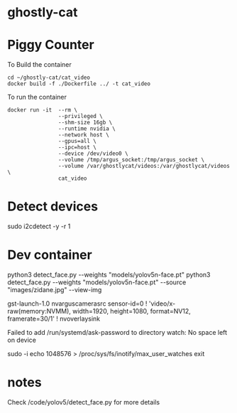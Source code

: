 # ghostly-cat

# Piggy Counter

To Build the container
```
cd ~/ghostly-cat/cat_video
docker build -f ./Dockerfile ../ -t cat_video
```

To run the container
```
docker run -it  --rm \
                --privileged \
                --shm-size 16gb \
                --runtime nvidia \
                --network host \
                --gpus=all \
                --ipc=host \
                --device /dev/video0 \
                --volume /tmp/argus_socket:/tmp/argus_socket \
                --volume /var/ghostlycat/videos:/var/ghostlycat/videos \
                cat_video
```


# Detect devices
sudo i2cdetect -y -r 1


# Dev container
python3 detect_face.py --weights "models/yolov5n-face.pt"
python3 detect_face.py --weights "models/yolov5n-face.pt" --source "images/zidane.jpg" --view-img


gst-launch-1.0 nvarguscamerasrc sensor-id=0 ! 'video/x-raw(memory:NVMM), width=1920, height=1080, format=NV12, framerate=30/1' ! nvoverlaysink


Failed to add /run/systemd/ask-password to directory watch: No space left on device

sudo -i
echo 1048576 > /proc/sys/fs/inotify/max_user_watches
exit

# notes

Check /code/yolov5/detect_face.py for more details